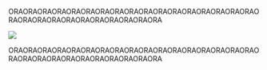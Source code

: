 ORAORAORAORAORAORAORAORAORAORAORAORAORAORAORAORAORAORAORAORAORAORAORAORAORAORAORAORA
<p>
<div>
<img src="https://wallpapercave.com/wp/wp2200981.jpg"/></div>
<p>
ORAORAORAORAORAORAORAORAORAORAORAORAORAORAORAORAORAORAORAORAORAORAORAORAORAORAORAORA
